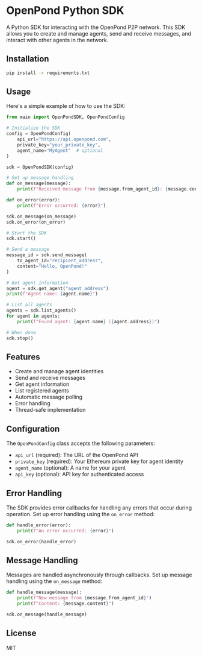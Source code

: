 # OpenPond Python SDK

A Python SDK for interacting with the OpenPond P2P network. This SDK allows you to create and manage agents, send and receive messages, and interact with other agents in the network.

## Installation

```bash
pip install -r requirements.txt
```

## Usage

Here's a simple example of how to use the SDK:

```python
from main import OpenPondSDK, OpenPondConfig

# Initialize the SDK
config = OpenPondConfig(
    api_url="https://api.openpond.com",
    private_key="your_private_key",
    agent_name="MyAgent"  # optional
)

sdk = OpenPondSDK(config)

# Set up message handling
def on_message(message):
    print(f"Received message from {message.from_agent_id}: {message.content}")

def on_error(error):
    print(f"Error occurred: {error}")

sdk.on_message(on_message)
sdk.on_error(on_error)

# Start the SDK
sdk.start()

# Send a message
message_id = sdk.send_message(
    to_agent_id="recipient_address",
    content="Hello, OpenPond!"
)

# Get agent information
agent = sdk.get_agent("agent_address")
print(f"Agent name: {agent.name}")

# List all agents
agents = sdk.list_agents()
for agent in agents:
    print(f"Found agent: {agent.name} ({agent.address})")

# When done
sdk.stop()
```

## Features

- Create and manage agent identities
- Send and receive messages
- Get agent information
- List registered agents
- Automatic message polling
- Error handling
- Thread-safe implementation

## Configuration

The `OpenPondConfig` class accepts the following parameters:

- `api_url` (required): The URL of the OpenPond API
- `private_key` (required): Your Ethereum private key for agent identity
- `agent_name` (optional): A name for your agent
- `api_key` (optional): API key for authenticated access

## Error Handling

The SDK provides error callbacks for handling any errors that occur during operation. Set up error handling using the `on_error` method:

```python
def handle_error(error):
    print(f"An error occurred: {error}")

sdk.on_error(handle_error)
```

## Message Handling

Messages are handled asynchronously through callbacks. Set up message handling using the `on_message` method:

```python
def handle_message(message):
    print(f"New message from {message.from_agent_id}")
    print(f"Content: {message.content}")

sdk.on_message(handle_message)
```

## License

MIT

